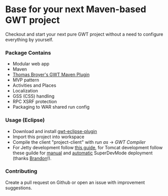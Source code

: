 # Base for your next Maven-based GWT project

Checkout and start your next pure GWT project without a need to configure everything by yourself. 

### Package Contains

* Modular web app
* Maven
* [Thomas Broyer's GWT Maven Plugin](https://github.com/tbroyer/gwt-maven-plugin)
* MVP pattern
* Activities and Places
* Localization
* GSS (CSS) handling
* RPC XSRF protection
* Packaging to WAR shared run config

### Usage (Eclipse)

* Download and install [gwt-eclipse-plugin](https://github.com/gwt-plugins/gwt-eclipse-plugin)
* Import this project into workspace
* Compile the client "project-client" with *run as* -> *GWT Compiler*
* For Jetty development follow [this guide](https://www.youtube.com/watch?v=H2n6NXceriQ), for Tomcat development follow these guilde for [manual](https://www.youtube.com/watch?v=-_YcBeI_Feo) and [automatic](https://www.youtube.com/watch?v=LtH4KzmguL0) SuperDevMode deployment (thanks [Brandon](https://github.com/branflake2267)!).

### Contributing

Create a pull request on Github or open an issue with improvement suggestions.
